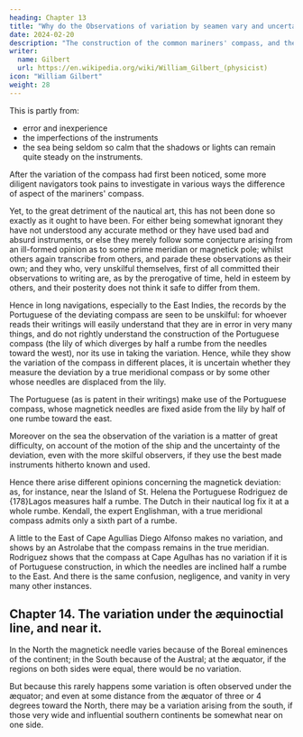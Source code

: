 ```yaml
---
heading: Chapter 13
title: "Why do the Observations of variation by seamen vary and uncertain?"
date: 2024-02-20
description: "The construction of the common mariners' compass, and the diversity of the compasses of different nations."
writer:
  name: Gilbert
  url: https://en.wikipedia.org/wiki/William_Gilbert_(physicist)
icon: "William Gilbert"
weight: 28
---
```




This is partly from:
- error and inexperience
- the imperfections of the instruments
- the sea being seldom so calm that the shadows or lights can remain quite steady on the instruments.

After the variation of the compass had first been noticed, some more diligent navigators took pains to investigate in various ways the difference of aspect of the mariners' compass. 

Yet, to the great detriment of the nautical art, this has not been done so exactly as it ought to have been. For either being somewhat ignorant they have not understood any accurate method or they have used bad and absurd instruments, or else they merely follow some conjecture arising from an ill-formed opinion as to some prime meridian or magnetick pole; whilst others again transcribe from others, and parade these observations as their own; and they who, very unskilful themselves, first of all committed their observations to writing are, as by the prerogative of time, held in esteem by others, and their posterity does not think it safe to differ from them. 

Hence in long navigations, especially to the East Indies, the records by the Portuguese of the deviating compass are seen to be unskilful: for whoever reads their writings will easily understand that they are in error in very many things, and do not rightly understand the construction of the Portuguese compass (the lily of which diverges by half a rumbe from the needles toward the west), nor its use in taking the variation. Hence, while they show the variation of the compass in different places, it is uncertain whether they measure the deviation by a true meridional compass or by some other whose needles are displaced from the lily. 

The Portuguese (as is patent in their writings) make use of the Portuguese compass, whose magnetick needles are fixed aside from the lily by half of one rumbe toward the east.

Moreover on the sea the observation of the variation is a matter of great difficulty, on account of the motion of the ship and the uncertainty of the deviation, even with the more skilful observers, if they use the best made instruments hitherto known and used. 

Hence there arise different opinions concerning the magnetick deviation: as, for instance, near the Island of St. Helena the Portuguese Rodriguez de {178}Lagos measures half a rumbe. The Dutch in their nautical log fix it at a whole rumbe. Kendall, the expert Englishman, with a true meridional compass admits only a sixth part of a rumbe. 

A little to the East of Cape Agullias Diego Alfonso makes no variation, and shows by an Astrolabe that the compass remains in the true meridian. Rodriguez shows that the compass at Cape Agulhas has no variation if it is of Portuguese construction, in which the needles are inclined half a rumbe to the East. And there is the same confusion, negligence, and vanity in very many other instances.



## Chapter 14. The variation under the æquinoctial line, and near it.

In the North the magnetick needle varies because of the Boreal eminences of the continent; in the South because of the Austral; at the æquator, if the regions on both sides were equal, there would be no variation. 

But because this rarely happens some variation is often observed under the æquator; and even at some distance from the æquator of three or 4 degrees toward the North, there may be a variation arising from the south, if those very wide and influential southern continents be somewhat near on one side.

